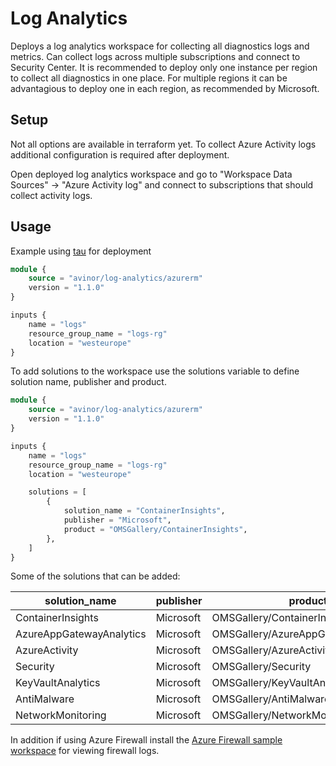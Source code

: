 # Log Analytics

Deploys a log analytics workspace for collecting all diagnostics logs and metrics. Can collect logs across multiple subscriptions and connect to Security Center. It is recommended to deploy only one instance per region to collect all diagnostics in one place. For multiple regions it can be advantagious to deploy one in each region, as recommended by Microsoft.

## Setup

Not all options are available in terraform yet. To collect Azure Activity logs additional configuration is required after deployment.

Open deployed log analytics workspace and go to "Workspace Data Sources" -> "Azure Activity log" and connect to subscriptions that should collect activity logs.

## Usage

Example using [tau](https://github.com/avinor/tau) for deployment

```terraform
module {
    source = "avinor/log-analytics/azurerm"
    version = "1.1.0"
}

inputs {
    name = "logs"
    resource_group_name = "logs-rg"
    location = "westeurope"
}
```

To add solutions to the workspace use the solutions variable to define solution name, publisher and product.

```terraform
module {
    source = "avinor/log-analytics/azurerm"
    version = "1.1.0"
}

inputs {
    name = "logs"
    resource_group_name = "logs-rg"
    location = "westeurope"

    solutions = [
        {
            solution_name = "ContainerInsights",
            publisher = "Microsoft",
            product = "OMSGallery/ContainerInsights",
        },
    ]
}
```

Some of the solutions that can be added:

| solution_name | publisher | product |
|---------------|-----------|---------|
| ContainerInsights | Microsoft | OMSGallery/ContainerInsights |
| AzureAppGatewayAnalytics | Microsoft | OMSGallery/AzureAppGatewayAnalytics |
| AzureActivity | Microsoft | OMSGallery/AzureActivity |
| Security | Microsoft | OMSGallery/Security |
| KeyVaultAnalytics | Microsoft | OMSGallery/KeyVaultAnalytics |
| AntiMalware | Microsoft | OMSGallery/AntiMalware |
| NetworkMonitoring | Microsoft | OMSGallery/NetworkMonitoring |

In addition if using Azure Firewall install the [Azure Firewall sample workspace](https://docs.microsoft.com/en-us/azure/firewall/log-analytics-samples) for viewing firewall logs.